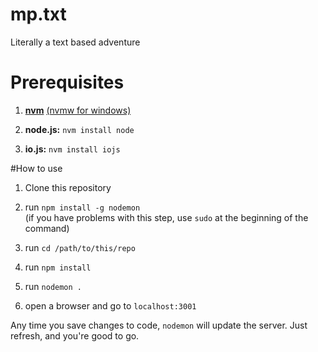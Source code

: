 # mp.txt
Literally a text based adventure

# Prerequisites

 1. [**nvm**](https://github.com/creationix/nvm) [(nvmw for windows)](https://github.com/hakobera/nvmw)

 2. **node.js:** `nvm install node`

 3. **io.js:** `nvm install iojs`

#How to use

 1. Clone this repository

 2. run `npm install -g nodemon`  
    (if you have problems with this step, use `sudo` at the beginning of the command)

 3. run `cd /path/to/this/repo`

 4. run `npm install`

 5. run `nodemon .`

 6. open a browser and go to `localhost:3001`

Any time you save changes to code, `nodemon` will update the server.
Just refresh, and you're good to go.
